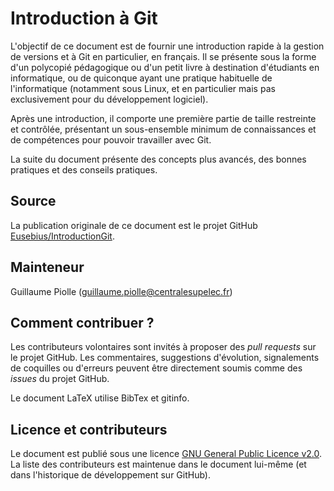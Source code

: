 # Introduction à Git

L'objectif de ce document est de fournir une introduction rapide à la gestion de versions et à Git en particulier, en français. Il se présente sous la forme d'un polycopié pédagogique ou d'un petit livre à destination d'étudiants en informatique, ou de quiconque ayant une pratique habituelle de l'informatique (notamment sous Linux, et en particulier mais pas exclusivement pour du développement logiciel).

Après une introduction, il comporte une première partie de taille restreinte et contrôlée, présentant un sous-ensemble minimum de connaissances et de compétences pour pouvoir travailler avec Git.

La suite du document présente des concepts plus avancés, des bonnes pratiques et des conseils pratiques.

## Source

La publication originale de ce document est le projet GitHub [Eusebius/IntroductionGit](https://github.com/Eusebius/IntroductionGit).

## Mainteneur

Guillaume Piolle (guillaume.piolle@centralesupelec.fr)

## Comment contribuer ?

Les contributeurs volontaires sont invités à proposer des *pull requests* sur le projet GitHub. Les commentaires, suggestions d'évolution, signalements de coquilles ou d'erreurs peuvent être directement soumis comme des *issues* du projet GitHub.

Le document LaTeX utilise BibTex et gitinfo.

## Licence et contributeurs

Le document est publié sous une licence [GNU General Public Licence v2.0](https://www.gnu.org/licenses/old-licenses/gpl-2.0.fr.html). La liste des contributeurs est maintenue dans le document lui-même (et dans l'historique de développement sur GitHub).
